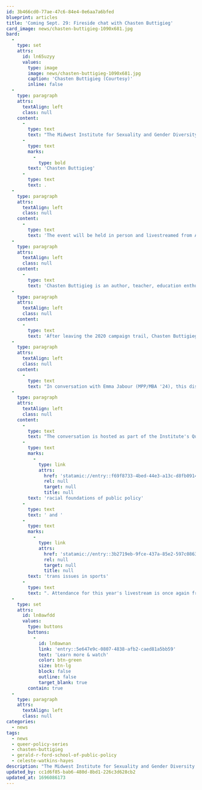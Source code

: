 ```yaml
---
id: 3b466cd0-77ae-47c6-84e4-0e6aa7a6bfed
blueprint: articles
title: 'Coming Sept. 29: Fireside chat with Chasten Buttigieg'
card_image: news/chasten-buttigieg-1090x681.jpg
bard:
  -
    type: set
    attrs:
      id: ln65uzyy
      values:
        type: image
        image: news/chasten-buttigieg-1090x681.jpg
        caption: 'Chasten Buttigieg (Courtesy)'
        inline: false
  -
    type: paragraph
    attrs:
      textAlign: left
      class: null
    content:
      -
        type: text
        text: "The Midwest Institute for Sexuality and Gender Diversity and the University of Michigan's Gerald R. Ford School of Public Policy are proud to support a student-led initiative concluding this year’s Out Week, hosted by Out For Business and Out in Public: a fireside chat with "
      -
        type: text
        marks:
          -
            type: bold
        text: 'Chasten Buttigieg'
      -
        type: text
        text: .
  -
    type: paragraph
    attrs:
      textAlign: left
      class: null
    content:
      -
        type: text
        text: 'The event will be held in person and livestreamed from Ann Arbor on Friday, September 29.'
  -
    type: paragraph
    attrs:
      textAlign: left
      class: null
    content:
      -
        type: text
        text: 'Chasten Buttigieg is an author, teacher, education enthusiast, LGBTQ+ rights advocate, and husband of Secretary of Transportation and previous presidential candidate Pete Buttigieg.'
  -
    type: paragraph
    attrs:
      textAlign: left
      class: null
    content:
      -
        type: text
        text: 'After leaving the 2020 campaign trail, Chasten Buttigieg published his first book, I Have Something to Tell You. In this moving, uplifting memoir, he recounts his journey to finding acceptance as a young gay man in rural Northern Michigan.'
  -
    type: paragraph
    attrs:
      textAlign: left
      class: null
    content:
      -
        type: text
        text: "In conversation with Emma Jabour (MPP/MBA '24), this discussion will focus on the intersections of identity and allyship, particularly in social and professional contexts. Welcome remarks will be delivered by Ford School dean Celeste Watkins-Hayes, OFB club presidents Camren Kaminsky and Joseph Kind, and MBA Council's DEI chair Sean-Michael Steele."
  -
    type: paragraph
    attrs:
      textAlign: left
      class: null
    content:
      -
        type: text
        text: "The conversation is hosted as part of the Institute's Queer Policy Series, a program that convenes policymakers, leaders, and students to examine policies at various levels that impact queer and trans students and youth, and provides tools for effecting policy changes that embrace and affirm diverse sexualities and genders. It is also part of the Ford School and Center for Racial Justice's Racial Foundations of Public Policy Series, and follows prior collaborations with the Ford School on the "
      -
        type: text
        marks:
          -
            type: link
            attrs:
              href: 'statamic://entry::f69f8733-4bed-44e3-a13c-d8fb091495de'
              rel: null
              target: null
              title: null
        text: 'racial foundations of public policy'
      -
        type: text
        text: ' and '
      -
        type: text
        marks:
          -
            type: link
            attrs:
              href: 'statamic://entry::3b2719eb-9fce-437a-85e2-597c086365e9'
              rel: null
              target: null
              title: null
        text: 'trans issues in sports'
      -
        type: text
        text: ". Attendance for this year's livestream is once again free and open to the public."
  -
    type: set
    attrs:
      id: ln0awfdd
      values:
        type: buttons
        buttons:
          -
            id: ln0awnan
            link: 'entry::5e647e9c-0807-4838-afb2-caed81a5bb59'
            text: 'Learn more & watch'
            color: btn-green
            size: btn-lg
            block: false
            outline: false
            target_blank: true
        contain: true
  -
    type: paragraph
    attrs:
      textAlign: left
      class: null
categories:
  - news
tags:
  - news
  - queer-policy-series
  - chasten-buttigieg
  - gerald-r-ford-school-of-public-policy
  - celeste-watkins-hayes
description: "The Midwest Institute for Sexuality and Gender Diversity and the University of Michigan's Gerald R. Ford School of Public Policy are proud to support a student-led initiative concluding this year’s Out Week, hosted by Out For Business and Out in Public: a fireside chat with Chasten Buttigieg."
updated_by: cc1d6f85-bab6-480d-8bd1-226c3d628cb2
updated_at: 1696086173
---
```

